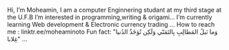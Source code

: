 Hi, I’m Moheamin, I am a computer Enginnering studant at my third stage at the U.F.B 
I’m interested in programming,writing & origami...
I’m currently learning Web development & Electronic currency trading ...
How to reach me : linktr.ee/moheaminoto
Fun fact: "وَما نَيلُ المَطالِبِ بِالتَمَنّي وَلَكِن تُؤخَذُ الدُنيا غِلابا" ...
